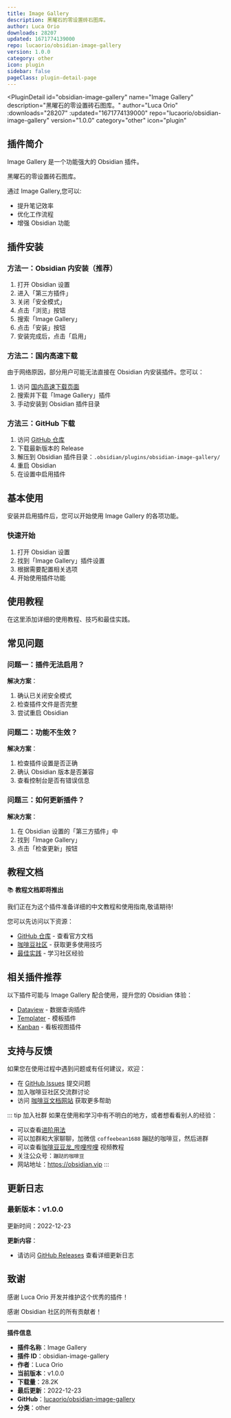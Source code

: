 ```yaml
---
title: Image Gallery
description: 黑曜石的零设置砖石图库。
author: Luca Orio
downloads: 28207
updated: 1671774139000
repo: lucaorio/obsidian-image-gallery
version: 1.0.0
category: other
icon: plugin
sidebar: false
pageClass: plugin-detail-page
---
```


<PluginDetail
  id="obsidian-image-gallery"
  name="Image Gallery"
  description="黑曜石的零设置砖石图库。"
  author="Luca Orio"
  :downloads="28207"
  :updated="1671774139000"
  repo="lucaorio/obsidian-image-gallery"
  version="1.0.0"
  category="other"
  icon="plugin"
>

<!-- AUTO_GENERATED_START -->
## 插件简介

Image Gallery 是一个功能强大的 Obsidian 插件。

黑曜石的零设置砖石图库。

通过 Image Gallery,您可以:

- 提升笔记效率
- 优化工作流程
- 增强 Obsidian 功能

<!-- AUTO_GENERATED_END -->

<!-- AUTO_GENERATED_START -->
## 插件安装

### 方法一：Obsidian 内安装（推荐）

1. 打开 Obsidian 设置
2. 进入「第三方插件」
3. 关闭「安全模式」
4. 点击「浏览」按钮
5. 搜索「Image Gallery」
6. 点击「安装」按钮
7. 安装完成后，点击「启用」

### 方法二：国内高速下载

由于网络原因，部分用户可能无法直接在 Obsidian 内安装插件。您可以：

1. 访问 [国内高速下载页面](/zh/documentation/obsidian-plugins-download.html)
2. 搜索并下载「Image Gallery」插件
3. 手动安装到 Obsidian 插件目录

### 方法三：GitHub 下载

1. 访问 [GitHub 仓库](https://github.com/lucaorio/obsidian-image-gallery)
2. 下载最新版本的 Release
3. 解压到 Obsidian 插件目录：`.obsidian/plugins/obsidian-image-gallery/`
4. 重启 Obsidian
5. 在设置中启用插件

## 基本使用

安装并启用插件后，您可以开始使用 Image Gallery 的各项功能。

### 快速开始

1. 打开 Obsidian 设置
2. 找到「Image Gallery」插件设置
3. 根据需要配置相关选项
4. 开始使用插件功能

<!-- AUTO_GENERATED_END -->

<!-- CUSTOM_CONTENT_START:tutorial -->
## 使用教程

在这里添加详细的使用教程、技巧和最佳实践。

<!-- CUSTOM_CONTENT_END:tutorial -->

<!-- SHARED_CONTENT_START -->
## 常见问题

### 问题一：插件无法启用？

**解决方案**：
1. 确认已关闭安全模式
2. 检查插件文件是否完整
3. 尝试重启 Obsidian

### 问题二：功能不生效？

**解决方案**：
1. 检查插件设置是否正确
2. 确认 Obsidian 版本是否兼容
3. 查看控制台是否有错误信息

### 问题三：如何更新插件？

**解决方案**：
1. 在 Obsidian 设置的「第三方插件」中
2. 找到「Image Gallery」
3. 点击「检查更新」按钮

## 教程文档

📚 **教程文档即将推出**

我们正在为这个插件准备详细的中文教程和使用指南,敬请期待!

您可以先访问以下资源：
- [GitHub 仓库](https://github.com/lucaorio/obsidian-image-gallery) - 查看官方文档
- [咖啡豆社区](/zh/bases/) - 获取更多使用技巧
- [最佳实践](/zh/best-practices/) - 学习社区经验

## 相关插件推荐

以下插件可能与 Image Gallery 配合使用，提升您的 Obsidian 体验：

- [Dataview](/zh/plugins/dataview.html) - 数据查询插件
- [Templater](/zh/plugins/templater-obsidian.html) - 模板插件
- [Kanban](/zh/plugins/obsidian-kanban.html) - 看板视图插件

## 支持与反馈

如果您在使用过程中遇到问题或有任何建议，欢迎：

- 在 [GitHub Issues](https://github.com/lucaorio/obsidian-image-gallery/issues) 提交问题
- 加入咖啡豆社区交流群讨论
- 访问 [咖啡豆文档网站](https://obsidian.vip) 获取更多帮助

::: tip 加入社群
如果在使用和学习中有不明白的地方，或者想看看别人的经验：
- 可以查看[进阶用法](/zh/advanced)
- 可以加群和大家聊聊，加微信 `coffeebean1688` 蹦跶的咖啡豆，然后进群
- 可以查看[咖啡豆豆龙_哔哩哔哩](https://space.bilibili.com/618777356) 视频教程
- 关注公众号：`蹦跶的咖啡豆`
- 网站地址：https://obsidian.vip
:::
<!-- SHARED_CONTENT_END -->

<!-- AUTO_GENERATED_START -->
## 更新日志

### 最新版本：v1.0.0

更新时间：2022-12-23

**更新内容**：
- 请访问 [GitHub Releases](https://github.com/lucaorio/obsidian-image-gallery/releases) 查看详细更新日志

## 致谢

感谢 Luca Orio 开发并维护这个优秀的插件！

感谢 Obsidian 社区的所有贡献者！

---

**插件信息**
- **插件名称**：Image Gallery
- **插件 ID**：obsidian-image-gallery
- **作者**：Luca Orio
- **当前版本**：v1.0.0
- **下载量**：28.2K
- **最后更新**：2022-12-23
- **GitHub**：[lucaorio/obsidian-image-gallery](https://github.com/lucaorio/obsidian-image-gallery)
- **分类**：other
<!-- AUTO_GENERATED_END -->

</PluginDetail>

